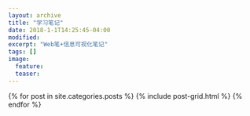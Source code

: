 ```yaml
---
layout: archive
title: "学习笔记"
date: 2018-1-1T14:25:45-04:00
modified:
excerpt: "Web笔+信息可视化笔记"
tags: []
image: 
  feature: 
  teaser:
---
```



<div class="tiles">
{% for post in site.categories.posts %}
  {% include post-grid.html %}
{% endfor %}
</div><!-- /.tiles 把所有categories 有 posts 的列出来-->
